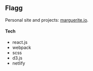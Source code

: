 ## Flagg

Personal site and projects: [marguerite.io](https://marguerite.io).

#### Tech
* react.js
* webpack
* scss
* d3.js
* netlify
